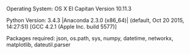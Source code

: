 Operating System: OS X El Capitan Version 10.11.3

Python Version: 3.4.3 |Anaconda 2.3.0 (x86_64)| (default, Oct 20 2015, 14:27:51) 
[GCC 4.2.1 (Apple Inc. build 5577)]

Packages required: json, os.path, sys, numpy, datetime, networkx, matplotlib, dateutil.parser

